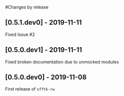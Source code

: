 #Changes by release

## [0.5.1.dev0] - 2019-11-11

Fixed Issue #2

## [0.5.0.dev1] - 2019-11-11

Fixed broken documentation due to unmocked modules

## [0.5.0.dev0] - 2019-11-08

First release of `sfftk-rw`


